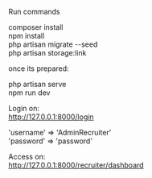 Run commands

composer install\
npm install \
php artisan migrate --seed\
php artisan storage:link

once its prepared:

php artisan serve\
npm run dev


Login on:\
http://127.0.0.1:8000/login

'username' => 'AdminRecruiter'\
'password' => 'password'

Access on:\
http://127.0.0.1:8000/recruiter/dashboard
